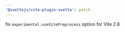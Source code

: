 ```yaml
---
'@sveltejs/vite-plugin-svelte': patch
---
```


fix `experimental.useVitePreprocess` option for Vite 2.8
